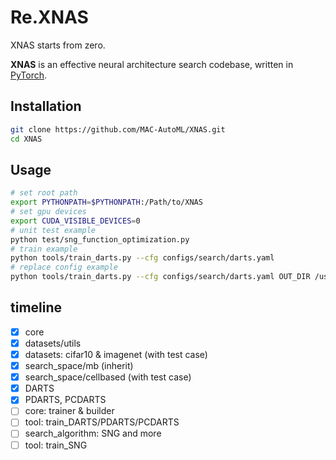 # Re.XNAS

XNAS starts from zero.

**XNAS** is an effective neural architecture search codebase, written in [PyTorch](https://pytorch.org/).

## Installation

```bash
git clone https://github.com/MAC-AutoML/XNAS.git
cd XNAS
```

## Usage

```bash
# set root path
export PYTHONPATH=$PYTHONPATH:/Path/to/XNAS
# set gpu devices
export CUDA_VISIBLE_DEVICES=0
# unit test example
python test/sng_function_optimization.py
# train example
python tools/train_darts.py --cfg configs/search/darts.yaml
# replace config example
python tools/train_darts.py --cfg configs/search/darts.yaml OUT_DIR /username/project/XNAS/experiment/darts/test1
```

## timeline

- [x] core
- [x] datasets/utils
- [x] datasets: cifar10 & imagenet (with test case)
- [x] search_space/mb (inherit)
- [x] search_space/cellbased (with test case)
- [x] DARTS
- [x] PDARTS, PCDARTS
- [ ] core: trainer & builder
- [ ] tool: train_DARTS/PDARTS/PCDARTS
- [ ] search_algorithm: SNG and more
- [ ] tool: train_SNG
